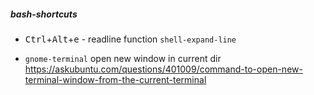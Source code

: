 ##### bash-shortcuts
- <kbd>Ctrl</kbd>+<kbd>Alt</kbd>+<kbd>e</kbd> - readline function `shell-expand-line` 

- `gnome-terminal` open new window in current dir https://askubuntu.com/questions/401009/command-to-open-new-terminal-window-from-the-current-terminal

